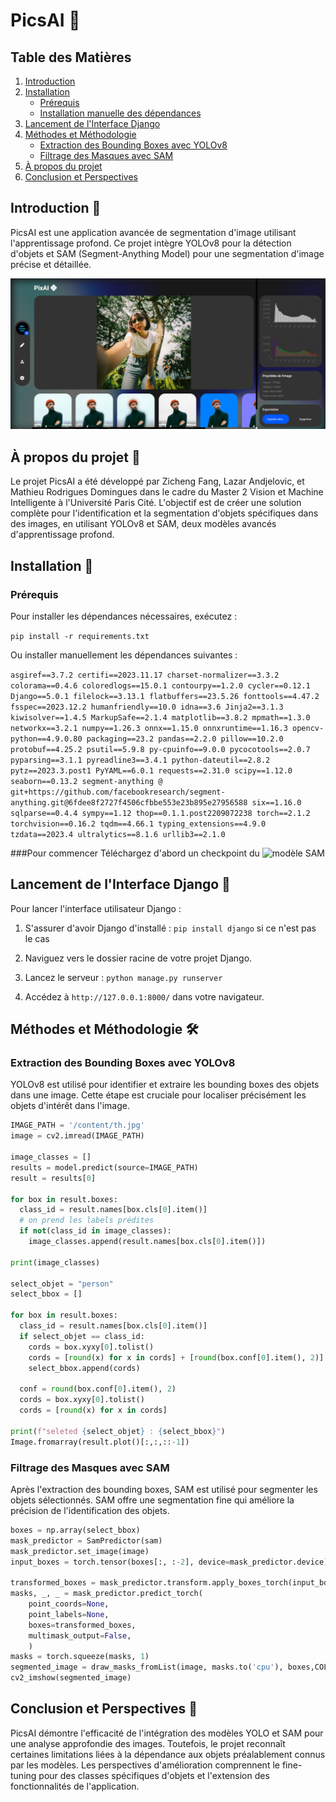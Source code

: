 # PicsAI 📸

## Table des Matières
1. [Introduction](#introduction)
2. [Installation](#installation)
   - [Prérequis](#prérequis)
   - [Installation manuelle des dépendances](#installation-manuelle-des-dépendances)
3. [Lancement de l'Interface Django](#lancement-de-linterface-django)
4. [Méthodes et Méthodologie](#méthodes-et-méthodologie)
   - [Extraction des Bounding Boxes avec YOLOv8](#extraction-des-bounding-boxes-avec-yolov8)
   - [Filtrage des Masques avec SAM](#filtrage-des-masques-avec-sam)
5. [À propos du projet](#à-propos-du-projet)
6. [Conclusion et Perspectives](#conclusion-et-perspectives)

## Introduction 🌟
PicsAI est une application avancée de segmentation d'image utilisant l'apprentissage profond. Ce projet intègre YOLOv8 pour la détection d'objets et SAM (Segment-Anything Model) pour une segmentation d'image précise et détaillée.

![preview](https://github.com/MathieuRodri/PicsAI/blob/main/screenshots/preview.png)

## À propos du projet 📘
Le projet PicsAI a été développé par Zicheng Fang, Lazar Andjelovic, et Mathieu Rodrigues Domingues dans le cadre du Master 2 Vision et Machine Intelligente à l'Université Paris Cité. L'objectif est de créer une solution complète pour l'identification et la segmentation d'objets spécifiques dans des images, en utilisant YOLOv8 et SAM, deux modèles avancés d'apprentissage profond.

## Installation 🔧

### Prérequis
Pour installer les dépendances nécessaires, exécutez :

`pip install -r requirements.txt`

Ou installer manuellement les dépendances suivantes :

`asgiref==3.7.2
certifi==2023.11.17
charset-normalizer==3.3.2
colorama==0.4.6
coloredlogs==15.0.1
contourpy==1.2.0
cycler==0.12.1
Django==5.0.1
filelock==3.13.1
flatbuffers==23.5.26
fonttools==4.47.2
fsspec==2023.12.2
humanfriendly==10.0
idna==3.6
Jinja2==3.1.3
kiwisolver==1.4.5
MarkupSafe==2.1.4
matplotlib==3.8.2
mpmath==1.3.0
networkx==3.2.1
numpy==1.26.3
onnx==1.15.0
onnxruntime==1.16.3
opencv-python==4.9.0.80
packaging==23.2
pandas==2.2.0
pillow==10.2.0
protobuf==4.25.2
psutil==5.9.8
py-cpuinfo==9.0.0
pycocotools==2.0.7
pyparsing==3.1.1
pyreadline3==3.4.1
python-dateutil==2.8.2
pytz==2023.3.post1
PyYAML==6.0.1
requests==2.31.0
scipy==1.12.0
seaborn==0.13.2
segment-anything @ git+https://github.com/facebookresearch/segment-anything.git@6fdee8f2727f4506cfbbe553e23b895e27956588
six==1.16.0
sqlparse==0.4.4
sympy==1.12
thop==0.1.1.post2209072238
torch==2.1.2
torchvision==0.16.2
tqdm==4.66.1
typing_extensions==4.9.0
tzdata==2023.4
ultralytics==8.1.6
urllib3==2.1.0`

###Pour commencer
Téléchargez d'abord un checkpoint du ![modèle SAM](https://dl.fbaipublicfiles.com/segment_anything/sam_vit_h_4b8939.pth)

## Lancement de l'Interface Django 🚀
Pour lancer l'interface utilisateur Django :

1. S'assurer d'avoir Django d'installé :
`pip install django` si ce n'est pas le cas

2. Naviguez vers le dossier racine de votre projet Django.

3. Lancez le serveur :
`python manage.py runserver`

4. Accédez à `http://127.0.0.1:8000/` dans votre navigateur.
   
## Méthodes et Méthodologie 🛠️

### Extraction des Bounding Boxes avec YOLOv8
YOLOv8 est utilisé pour identifier et extraire les bounding boxes des objets dans une image. Cette étape est cruciale pour localiser précisément les objets d'intérêt dans l'image.

```python
IMAGE_PATH = '/content/th.jpg'
image = cv2.imread(IMAGE_PATH)

image_classes = []
results = model.predict(source=IMAGE_PATH)
result = results[0]

for box in result.boxes:
  class_id = result.names[box.cls[0].item()]
  # on prend les labels prédites
  if not(class_id in image_classes):
    image_classes.append(result.names[box.cls[0].item()])

print(image_classes)

select_objet = "person"
select_bbox = []

for box in result.boxes:
  class_id = result.names[box.cls[0].item()]
  if select_objet == class_id:
    cords = box.xyxy[0].tolist()
    cords = [round(x) for x in cords] + [round(box.conf[0].item(), 2)] + [box.cls[0].item()]
    select_bbox.append(cords)

  conf = round(box.conf[0].item(), 2)
  cords = box.xyxy[0].tolist()
  cords = [round(x) for x in cords]

print(f"seleted {select_objet} : {select_bbox}")
Image.fromarray(result.plot()[:,:,::-1])
```

### Filtrage des Masques avec SAM
Après l'extraction des bounding boxes, SAM est utilisé pour segmenter les objets sélectionnés. SAM offre une segmentation fine qui améliore la précision de l'identification des objets.

```python
boxes = np.array(select_bbox)
mask_predictor = SamPredictor(sam)
mask_predictor.set_image(image)
input_boxes = torch.tensor(boxes[:, :-2], device=mask_predictor.device)

transformed_boxes = mask_predictor.transform.apply_boxes_torch(input_boxes, image.shape[:2])
masks, _, _ = mask_predictor.predict_torch(
    point_coords=None,
    point_labels=None,
    boxes=transformed_boxes,
    multimask_output=False,
    )
masks = torch.squeeze(masks, 1)
segmented_image = draw_masks_fromList(image, masks.to('cpu'), boxes,COLORS)
cv2_imshow(segmented_image)
```
   
## Conclusion et Perspectives 🔭
PicsAI démontre l'efficacité de l'intégration des modèles YOLO et SAM pour une analyse approfondie des images. Toutefois, le projet reconnaît certaines limitations liées à la dépendance aux objets préalablement connus par les modèles. Les perspectives d'amélioration comprennent le fine-tuning pour des classes spécifiques d'objets et l'extension des fonctionnalités de l'application.
